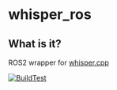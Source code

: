 # whisper_ros

## What is it?

ROS2 wrapper for [whisper.cpp](https://github.com/ggerganov/whisper.cpp)

[![BuildTest](https://github.com/OUXT-Polaris/whisper_ros/actions/workflows/buildtest.yaml/badge.svg)](https://github.com/OUXT-Polaris/whisper_ros/actions/workflows/buildtest.yaml)
